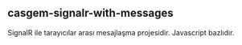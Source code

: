 ## casgem-signalr-with-messages
SignalR ile tarayıcılar arası mesajlaşma projesidir. Javascript bazlıdır.
